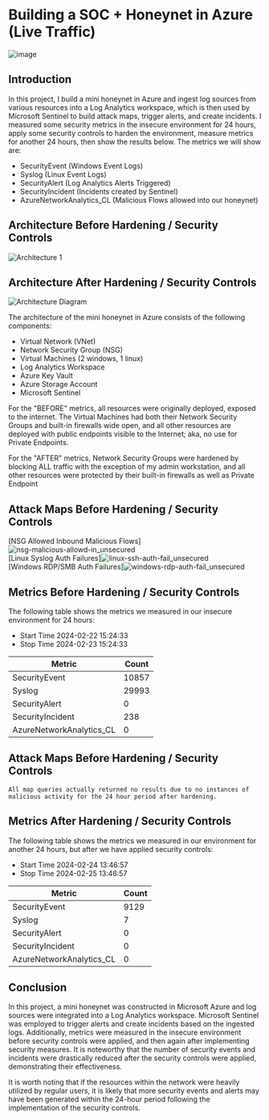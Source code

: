 # Building a SOC + Honeynet in Azure (Live Traffic)
![image](https://github.com/JordanDanielWest/Cloud-SOC/assets/96628562/d1d7963a-a545-4e47-9aa6-890c72e71eee)


## Introduction

In this project, I build a mini honeynet in Azure and ingest log sources from various resources into a Log Analytics workspace, which is then used by Microsoft Sentinel to build attack maps, trigger alerts, and create incidents. I measured some security metrics in the insecure environment for 24 hours, apply some security controls to harden the environment, measure metrics for another 24 hours, then show the results below. The metrics we will show are:

- SecurityEvent (Windows Event Logs)
- Syslog (Linux Event Logs)
- SecurityAlert (Log Analytics Alerts Triggered)
- SecurityIncident (Incidents created by Sentinel)
- AzureNetworkAnalytics_CL (Malicious Flows allowed into our honeynet)

## Architecture Before Hardening / Security Controls
![Architecture 1](https://github.com/JordanDanielWest/Cloud-SOC/assets/96628562/a3188e18-8e9f-4259-876d-f72459d06bfe)


## Architecture After Hardening / Security Controls
![Architecture Diagram](https://i.imgur.com/YQNa9Pp.jpg)

The architecture of the mini honeynet in Azure consists of the following components:

- Virtual Network (VNet)
- Network Security Group (NSG)
- Virtual Machines (2 windows, 1 linux)
- Log Analytics Workspace
- Azure Key Vault
- Azure Storage Account
- Microsoft Sentinel

For the "BEFORE" metrics, all resources were originally deployed, exposed to the internet. The Virtual Machines had both their Network Security Groups and built-in firewalls wide open, and all other resources are deployed with public endpoints visible to the Internet; aka, no use for Private Endpoints.

For the "AFTER" metrics, Network Security Groups were hardened by blocking ALL traffic with the exception of my admin workstation, and all other resources were protected by their built-in firewalls as well as Private Endpoint

## Attack Maps Before Hardening / Security Controls
[NSG Allowed Inbound Malicious Flows]![nsg-malicious-allowd-in_unsecured](https://github.com/JordanDanielWest/Cloud-SOC/assets/96628562/79cc536d-03e5-4a7e-a8c9-7a923ea5e391)
<br>
[Linux Syslog Auth Failures]![linux-ssh-auth-fail_unsecured](https://github.com/JordanDanielWest/Cloud-SOC/assets/96628562/0a54e93e-359e-425f-888d-a5800c64b723)
<br>
[Windows RDP/SMB Auth Failures]![windows-rdp-auth-fail_unsecured](https://github.com/JordanDanielWest/Cloud-SOC/assets/96628562/1d8d85c9-f138-420c-86f9-0814b9fb8c6f)
<br>

## Metrics Before Hardening / Security Controls

The following table shows the metrics we measured in our insecure environment for 24 hours:
- Start Time 2024-02-22 15:24:33
- Stop Time 2024-02-23 15:24:33

| Metric                   | Count
| ------------------------ | -----
| SecurityEvent            | 10857
| Syslog                   | 29993
| SecurityAlert            | 0
| SecurityIncident         | 238
| AzureNetworkAnalytics_CL | 0

## Attack Maps Before Hardening / Security Controls

```All map queries actually returned no results due to no instances of malicious activity for the 24 hour period after hardening.```

## Metrics After Hardening / Security Controls

The following table shows the metrics we measured in our environment for another 24 hours, but after we have applied security controls:
- Start Time 2024-02-24 13:46:57
- Stop Time	2024-02-25 13:46:57

| Metric                   | Count
| ------------------------ | -----
| SecurityEvent            | 9129
| Syslog                   | 7
| SecurityAlert            | 0
| SecurityIncident         | 0
| AzureNetworkAnalytics_CL | 0

## Conclusion

In this project, a mini honeynet was constructed in Microsoft Azure and log sources were integrated into a Log Analytics workspace. Microsoft Sentinel was employed to trigger alerts and create incidents based on the ingested logs. Additionally, metrics were measured in the insecure environment before security controls were applied, and then again after implementing security measures. It is noteworthy that the number of security events and incidents were drastically reduced after the security controls were applied, demonstrating their effectiveness.

It is worth noting that if the resources within the network were heavily utilized by regular users, it is likely that more security events and alerts may have been generated within the 24-hour period following the implementation of the security controls.
